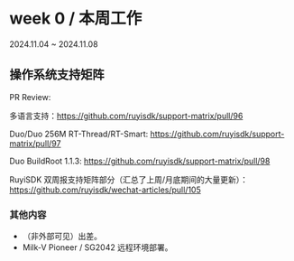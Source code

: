 # week 0 / 本周工作

2024.11.04 ~ 2024.11.08

## 操作系统支持矩阵

PR Review:

多语言支持：https://github.com/ruyisdk/support-matrix/pull/96

Duo/Duo 256M RT-Thread/RT-Smart: https://github.com/ruyisdk/support-matrix/pull/97

Duo BuildRoot 1.1.3: https://github.com/ruyisdk/support-matrix/pull/98

RuyiSDK 双周报支持矩阵部分（汇总了上周/月底期间的大量更新）：https://github.com/ruyisdk/wechat-articles/pull/105

### 其他内容

- （非外部可见）出差。
- Milk-V Pioneer / SG2042 远程环境部署。